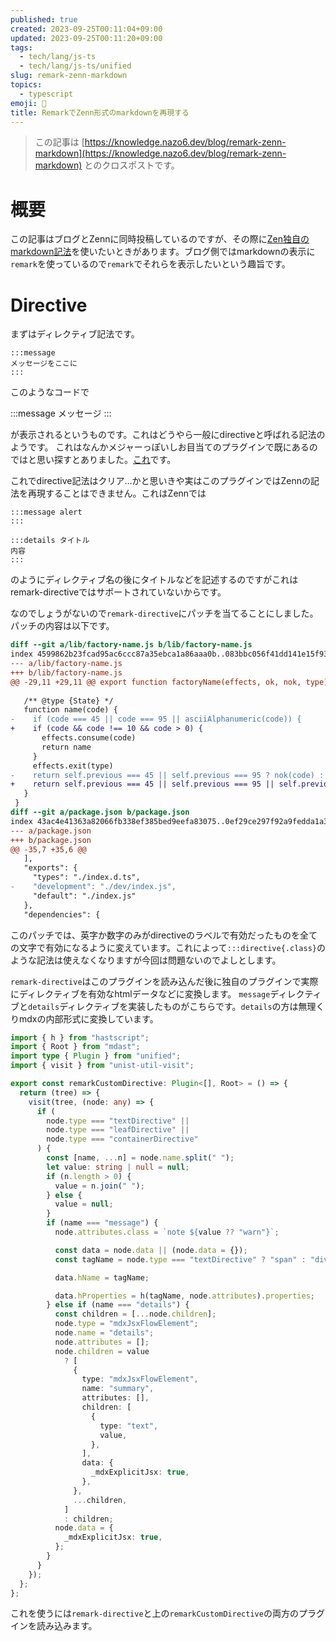 ```yaml
---
published: true
created: 2023-09-25T00:11:04+09:00
updated: 2023-09-25T00:11:20+09:00
tags:
  - tech/lang/js-ts
  - tech/lang/js-ts/unified
slug: remark-zenn-markdown
topics:
  - typescript
emoji: 📝
title: RemarkでZenn形式のmarkdownを再現する
---
```

> この記事は [https://knowledge.nazo6.dev/blog/remark-zenn-markdown](https://knowledge.nazo6.dev/blog/remark-zenn-markdown) とのクロスポストです。


# 概要
この記事はブログとZennに同時投稿しているのですが、その際に[Zen独自のmarkdown記法](https://zenn.dev/zenn/articles/markdown-guide#zenn-%E7%8B%AC%E8%87%AA%E3%81%AE%E8%A8%98%E6%B3%95)を使いたいときがあります。ブログ側ではmarkdownの表示に`remark`を使っているので`remark`でそれらを表示したいという趣旨です。

# Directive
まずはディレクティブ記法です。

```
:::message
メッセージをここに
:::
```
このようなコードで

:::message
メッセージ
:::

が表示されるというものです。これはどうやら一般にdirectiveと呼ばれる記法のようです。
これはなんかメジャーっぽいしお目当てのプラグインで既にあるのではと思い探すとありました。[これ](https://github.com/remarkjs/remark-directive)です。

これでdirective記法はクリア…かと思いきや実はこのプラグインではZennの記法を再現することはできません。これはZennでは
```
:::message alert
:::

:::details タイトル
内容
:::
```
のようにディレクティブ名の後にタイトルなどを記述するのですがこれはremark-directiveではサポートされていないからです。

なのでしょうがないので`remark-directive`にパッチを当てることにしました。パッチの内容は以下です。
```diff:micromark-extension-directive@2.2.1.patch
diff --git a/lib/factory-name.js b/lib/factory-name.js
index 4599862b23fcad95ac6ccc87a35ebca1a86aaa0b..083bbc056f41dd141e15f93e486f619aa7e3c67a 100644
--- a/lib/factory-name.js
+++ b/lib/factory-name.js
@@ -29,11 +29,11 @@ export function factoryName(effects, ok, nok, type) {
 
   /** @type {State} */
   function name(code) {
-    if (code === 45 || code === 95 || asciiAlphanumeric(code)) {
+    if (code && code !== 10 && code > 0) {
       effects.consume(code)
       return name
     }
     effects.exit(type)
-    return self.previous === 45 || self.previous === 95 ? nok(code) : ok(code)
+    return self.previous === 45 || self.previous === 95 || self.previous === 32 ? nok(code) : ok(code)
   }
 }
diff --git a/package.json b/package.json
index 43ac4e41363a82066fb338ef385bed9eefa83075..0ef29ce297f92a9fedda1a3771bd01b941647690 100644
--- a/package.json
+++ b/package.json
@@ -35,7 +35,6 @@
   ],
   "exports": {
     "types": "./index.d.ts",
-    "development": "./dev/index.js",
     "default": "./index.js"
   },
   "dependencies": {
```
このパッチでは、英字か数字のみがdirectiveのラベルで有効だったものを全ての文字で有効になるように変えています。これによって`:::directive{.class}`のような記法は使えなくなりますが今回は問題ないのでよしとします。

`remark-directive`はこのプラグインを読み込んだ後に独自のプラグインで実際にディレクティブを有効なhtmlデータなどに変換します。
`message`ディレクティブと`details`ディレクティブを実装したものがこちらです。`details`の方は無理くりmdxの内部形式に変換しています。
```ts
import { h } from "hastscript";
import { Root } from "mdast";
import type { Plugin } from "unified";
import { visit } from "unist-util-visit";

export const remarkCustomDirective: Plugin<[], Root> = () => {
  return (tree) => {
    visit(tree, (node: any) => {
      if (
        node.type === "textDirective" ||
        node.type === "leafDirective" ||
        node.type === "containerDirective"
      ) {
        const [name, ...n] = node.name.split(" ");
        let value: string | null = null;
        if (n.length > 0) {
          value = n.join(" ");
        } else {
          value = null;
        }
        if (name === "message") {
          node.attributes.class = `note ${value ?? "warn"}`;

          const data = node.data || (node.data = {});
          const tagName = node.type === "textDirective" ? "span" : "div";

          data.hName = tagName;

          data.hProperties = h(tagName, node.attributes).properties;
        } else if (name === "details") {
          const children = [...node.children];
          node.type = "mdxJsxFlowElement";
          node.name = "details";
          node.attributes = [];
          node.children = value
            ? [
              {
                type: "mdxJsxFlowElement",
                name: "summary",
                attributes: [],
                children: [
                  {
                    type: "text",
                    value,
                  },
                ],
                data: {
                  _mdxExplicitJsx: true,
                },
              },
              ...children,
            ]
            : children;
          node.data = {
            _mdxExplicitJsx: true,
          };
        }
      }
    });
  };
};
```

これを使うには`remark-directive`と上の`remarkCustomDirective`の両方のプラグインを読み込みます。